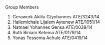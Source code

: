 Group Members 
1.  Gerawork Aklilu G/yohannes  ATE/3243/14 <br>
2.  Hailemichale Lijalem Aytenew  ATE/1051/14 <br>
3.  Natnael Yohannes Gensa  ATE/0038/14<br>
4.  Ruth Biniam Ketema  ATE/0179/14<br>
5.  Yonas Tessema Achule  ATE/0419/14<br>
